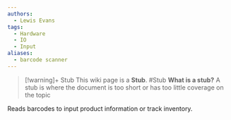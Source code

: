 ```yaml
---
authors: 
  - Lewis Evans
tags:
  - Hardware
  - IO
  - Input
aliases:
  - barcode scanner
---
```

> [!warning]+ Stub
> This wiki page is a **Stub**.
> #Stub 
> **What is a stub?**
> A stub is where the document is too short or has too little coverage on the topic

Reads barcodes to input product information or track inventory.